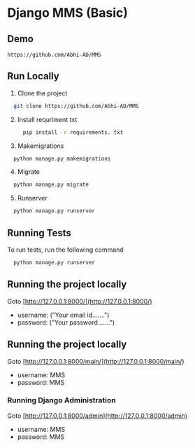 
# Django MMS (Basic)



## Demo
```base
https://github.com/Abhi-AD/MMS
```


## Run Locally


  1. Clone the project

```bash
  git clone https://github.com/Abhi-AD/MMS
```

  2. Install requriment txt
```bash
     pip install -r requirements. txt
```
  3. Makemigrations

```bash
  python manage.py makemigrations
```
   4. Migrate

```bash
  python manage.py migrate
```
  5. Runserver
```bash
  python manage.py runserver
```

## Running Tests

To run tests, run the following command

```bash
  python manage.py runserver
```

## Running the project locally

Goto [http://127.0.0.1:8000/](http://127.0.0.1:8000/)
- username: ("Your email id.......")
- password: ("Your password.......")



## Running the project locally

Goto [http://127.0.0.1:8000/main/](http://127.0.0.1:8000/main/)
- username: MMS     
- password: MMS
  





### Running Django Administration

Goto [http://127.0.0.1:8000/admin](http://127.0.0.1:8000/admin)
- username: MMS     
- password: MMS
  
